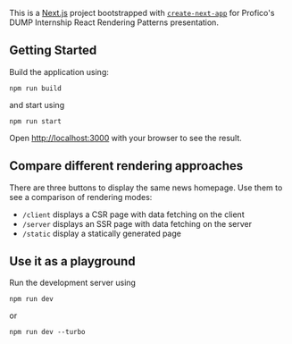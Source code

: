 This is a [Next.js](https://nextjs.org/) project bootstrapped with [`create-next-app`](https://github.com/vercel/next.js/tree/canary/packages/create-next-app) for Profico's DUMP Internship React Rendering Patterns presentation.

## Getting Started

Build the application using:

```
npm run build
```
and start using
```
npm run start
```

Open [http://localhost:3000](http://localhost:3000) with your browser to see the result.

## Compare different rendering approaches

There are three buttons to display the same news homepage.
Use them to see a comparison of rendering modes:
- `/client` displays a CSR page with data fetching on the client
- `/server` displays an SSR page with data fetching on the server
- `/static` display a statically generated page

## Use it as a playground

Run the development server using

```
npm run dev
```
or
```
npm run dev --turbo
```
